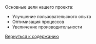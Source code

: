 

Основные цели нашего проекта:
- Улучшение пользовательского опыта
- Оптимизация процессов
- Увеличение производительности

[Вернуться к содержанию](README)